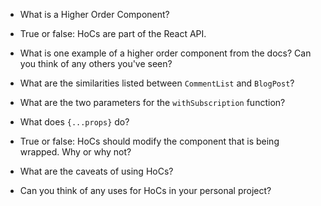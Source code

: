 - What is a Higher Order Component?

- True or false: HoCs are part of the React API.

- What is one example of a higher order component from the docs? Can you think of any others you've seen?

- What are the similarities listed between `CommentList` and `BlogPost`?

- What are the two parameters for the `withSubscription` function?

- What does `{...props}` do?

- True or false: HoCs should modify the component that is being wrapped. Why or why not?

- What are the caveats of using HoCs?

- Can you think of any uses for HoCs in your personal project?
